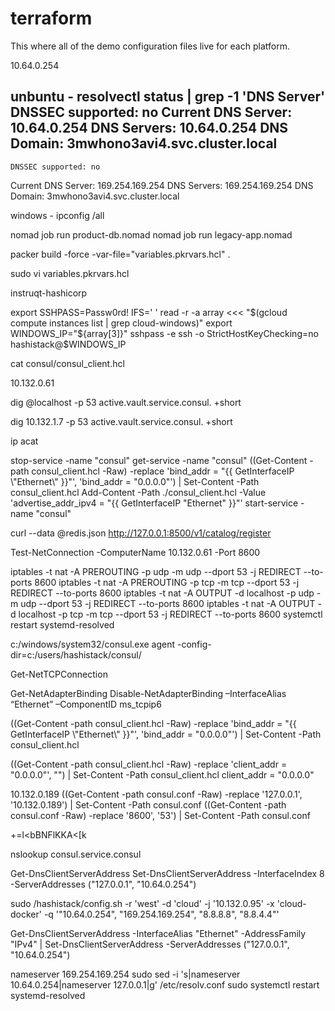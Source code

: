 # terraform

This where all of the demo configuration files live for each platform.

10.64.0.254

unbuntu - resolvectl status | grep -1 'DNS Server'
   DNSSEC supported: no
  Current DNS Server: 10.64.0.254
         DNS Servers: 10.64.0.254
          DNS Domain: 3mwhono3avi4.svc.cluster.local
--
    DNSSEC supported: no
  Current DNS Server: 169.254.169.254
         DNS Servers: 169.254.169.254
          DNS Domain: 3mwhono3avi4.svc.cluster.local

windows - ipconfig /all

nomad job run product-db.nomad
nomad job run legacy-app.nomad

packer build -force -var-file="variables.pkrvars.hcl" .

sudo vi variables.pkrvars.hcl

instruqt-hashicorp

export SSHPASS=Passw0rd!
IFS=' ' read -r -a array <<< "$(gcloud compute instances list | grep cloud-windows)"
export WINDOWS_IP="${array[3]}"
sshpass -e ssh -o StrictHostKeyChecking=no hashistack@$WINDOWS_IP

cat consul/consul_client.hcl

10.132.0.61

dig @localhost -p 53 active.vault.service.consul. +short

dig 10.132.1.7 -p 53 active.vault.service.consul. +short

ip acat 

stop-service -name "consul"
get-service -name "consul"
((Get-Content -path consul_client.hcl -Raw) -replace 'bind_addr = \"{{ GetInterfaceIP \\\"Ethernet\\\" }}\"', 'bind_addr = "0.0.0.0"') | Set-Content -Path consul_client.hcl
Add-Content -Path ./consul_client.hcl -Value 'advertise_addr_ipv4 = "{{ GetInterfaceIP \"Ethernet\" }}"'
start-service -name "consul"

curl --data @redis.json http://127.0.0.1:8500/v1/catalog/register

Test-NetConnection -ComputerName 10.132.0.61 -Port 8600

iptables -t nat -A PREROUTING -p udp -m udp --dport 53 -j REDIRECT --to-ports 8600
iptables -t nat -A PREROUTING -p tcp -m tcp --dport 53 -j REDIRECT --to-ports 8600
iptables -t nat -A OUTPUT -d localhost -p udp -m udp --dport 53 -j REDIRECT --to-ports 8600
iptables -t nat -A OUTPUT -d localhost -p tcp -m tcp --dport 53 -j REDIRECT --to-ports 8600
systemctl restart systemd-resolved

c:/windows/system32/consul.exe agent -config-dir=c:/users/hashistack/consul/

Get-NetTCPConnection

Get-NetAdapterBinding
Disable-NetAdapterBinding –InterfaceAlias “Ethernet” –ComponentID ms_tcpip6

((Get-Content -path consul_client.hcl -Raw) -replace 'bind_addr = \"{{ GetInterfaceIP \\\"Ethernet\\\" }}\"', 'bind_addr = "0.0.0.0"') | Set-Content -Path consul_client.hcl

((Get-Content -path consul_client.hcl -Raw) -replace 'client_addr = "0.0.0.0"', "") | Set-Content -Path consul_client.hcl
client_addr = "0.0.0.0"

10.132.0.189
((Get-Content -path consul.conf -Raw) -replace '127.0.0.1', '10.132.0.189') | Set-Content -Path consul.conf
((Get-Content -path consul.conf -Raw) -replace '8600', '53') | Set-Content -Path consul.conf

+=l<bBNFlKKA<[k

nslookup consul.service.consul

Get-DnsClientServerAddress
Set-DnsClientServerAddress -InterfaceIndex 8 -ServerAddresses ("127.0.0.1", "10.64.0.254")

sudo /hashistack/config.sh -r 'west' -d 'cloud' -j '10.132.0.95' -x 'cloud-docker' -q '"10.64.0.254", "169.254.169.254", "8.8.8.8", "8.8.4.4"'

Get-DnsClientServerAddress -InterfaceAlias "Ethernet" -AddressFamily "IPv4" | Set-DnsClientServerAddress -ServerAddresses ("127.0.0.1", "10.64.0.254")

nameserver 169.254.169.254
sudo sed -i 's|nameserver 10.64.0.254|nameserver 127.0.0.1|g' /etc/resolv.conf
sudo systemctl restart systemd-resolved